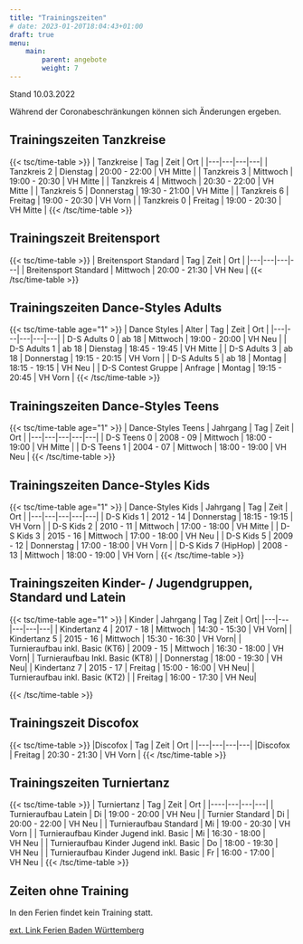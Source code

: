 ```yaml
---
title: "Trainingszeiten"
# date: 2023-01-20T18:04:43+01:00
draft: true
menu:
    main:
        parent: angebote
        weight: 7
---
```


Stand 10.03.2022

Während der Coronabeschränkungen können sich Änderungen ergeben.

## Trainingszeiten Tanzkreise

{{< tsc/time-table >}}
| Tanzkreise  | Tag        | Zeit          | Ort |
|---|---|---|---|
| Tanzkreis 2 | Dienstag   | 20:00 - 22:00 | VH Mitte |
| Tanzkreis 3 | Mittwoch   | 19:00 - 20:30 | VH Mitte |
| Tanzkreis 4 | Mittwoch   | 20:30 - 22:00 | VH Mitte |
| Tanzkreis 5 | Donnerstag | 19:30 - 21:00 | VH Mitte |
| Tanzkreis 6 | Freitag    | 19:00 - 20:30 | VH Vorn |
| Tanzkreis 0 | Freitag    | 19:00 - 20:30 | VH Mitte |
{{< /tsc/time-table >}}

## Trainingszeit Breitensport

{{< tsc/time-table >}}
| Breitensport Standard | Tag      | Zeit          | Ort |
|---|---|---|---|
| Breitensport Standard | Mittwoch | 20:00 - 21:30 | VH Neu |
{{< /tsc/time-table >}}

## Trainingszeiten Dance-Styles Adults

{{< tsc/time-table age="1" >}}
| Dance Styles       | Alter   | Tag        | Zeit          | Ort |
|---|---|---|---|---|
| D-S Adults 0       | ab 18   | Mittwoch   | 19:00 - 20:00 | VH Neu |
| D-S Adults 1       | ab 18   | Dienstag   | 18:45 - 19:45 | VH Mitte |
| D-S Adults 3       | ab 18   | Donnerstag | 19:15 - 20:15 | VH Vorn |
| D-S Adults 5       | ab 18   | Montag     | 18:15 - 19:15 | VH Neu |
| D-S Contest Gruppe | Anfrage | Montag     | 19:15 - 20:45 | VH Vorn |
{{< /tsc/time-table >}}

## Trainingszeiten Dance-Styles Teens

{{< tsc/time-table age="1" >}}
| Dance-Styles Teens | Jahrgang  | Tag      | Zeit          | Ort |
|---|---|---|---|---|
| D-S Teens 0        | 2008 - 09 | Mittwoch | 18:00 - 19:00 | VH Mitte |
| D-S Teens 1        | 2004 - 07 | Mittwoch | 18:00 - 19:00 | VH Neu |
{{< /tsc/time-table >}}

## Trainingszeiten Dance-Styles Kids

{{< tsc/time-table age="1" >}}
| Dance-Styles Kids   | Jahrgang  | Tag        | Zeit          | Ort |
|---|---|---|---|---|
| D-S Kids 1          | 2012 - 14 | Donnerstag | 18:15 - 19:15 | VH Vorn |
| D-S Kids 2          | 2010 - 11 | Mittwoch   | 17:00 - 18:00 | VH Mitte |
| D-S Kids 3          | 2015 - 16 | Mittwoch   | 17:00 - 18:00 | VH Neu |
| D-S Kids 5          | 2009 - 12 | Donnerstag | 17:00 - 18:00 | VH Vorn |
| D-S Kids 7 (HipHop) | 2008 - 13 | Mittwoch   | 18:00 - 19:00 | VH Vorn |
{{< /tsc/time-table >}}

## Trainingszeiten Kinder- / Jugendgruppen, Standard und Latein

{{< tsc/time-table age="1" >}}
| Kinder                          | Jahrgang  | Tag        | Zeit          | Ort|
|---|---|---|---|---|
| Kindertanz 4                    | 2017 - 18 | Mittwoch   | 14:30 - 15:30 | VH Vorn|
| Kindertanz 5                    | 2015 - 16 | Mittwoch   | 15:30 - 16:30 | VH Vorn|
| Turnieraufbau inkl. Basic (KT6) | 2009 - 15 | Mittwoch   | 16:30 - 18:00 | VH Vorn|
| Turnieraufbau Inkl. Basic (KT8) |           | Donnerstag | 18:00 - 19:30 | VH Neu|
| Kindertanz 7                    | 2015 - 17 | Freitag    | 15:00 - 16:00 | VH Neu|
| Turnieraufbau inkl. Basic (KT2) |           | Freitag    | 16:00 - 17:30 | VH Neu|

{{< /tsc/time-table >}}

## Trainingszeit Discofox

{{< tsc/time-table >}}
|Discofox | Tag     | Zeit          | Ort       |
|---|---|---|---|
|Discofox | Freitag | 20:30 - 21:30 | VH Vorn   |
{{< /tsc/time-table >}}

## Trainingszeiten Turniertanz

{{< tsc/time-table >}}
| Turniertanz                             | Tag | Zeit          | Ort |
|----|---|---|---|
| Turnieraufbau Latein                    | Di  | 19:00 - 20:00 | VH Neu |
| Turnier Standard                        | Di  | 20:00 - 22:00 | VH Neu |
| Turnieraufbau Standard                  | Mi  | 19:00 - 20:30 | VH Vorn |
| Turnieraufbau Kinder Jugend inkl. Basic | Mi  | 16:30 - 18:00 | VH Neu |
| Turnieraufbau Kinder Jugend inkl. Basic | Do  | 18:00 - 19:30 | VH Neu |
| Turnieraufbau Kinder Jugend inkl. Basic | Fr  | 16:00 - 17:00 | VH Neu |
{{< /tsc/time-table >}}

## Zeiten ohne Training

In den Ferien findet kein Training statt.

[ext. Link Ferien Baden Württemberg](https://www.schulferien.org/Kalender_mit_Ferien/Baden_Wuerttemberg.html "ext. Link Ferien Baden Württemberg")
